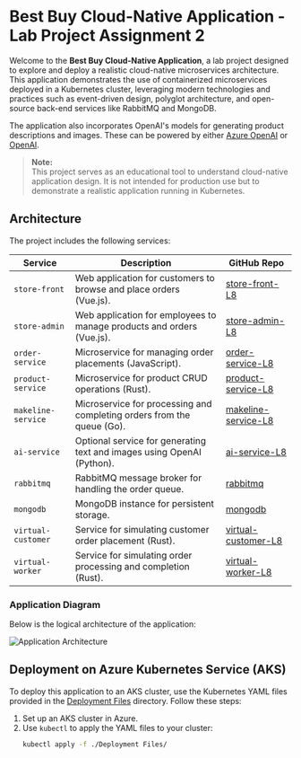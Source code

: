 # Best Buy Cloud-Native Application - Lab Project Assignment 2

Welcome to the **Best Buy Cloud-Native Application**, a lab project designed to explore and deploy a realistic cloud-native microservices architecture. This application demonstrates the use of containerized microservices deployed in a Kubernetes cluster, leveraging modern technologies and practices such as event-driven design, polyglot architecture, and open-source back-end services like RabbitMQ and MongoDB.

The application also incorporates OpenAI's models for generating product descriptions and images. These can be powered by either [Azure OpenAI](https://learn.microsoft.com/azure/ai-services/openai/overview) or [OpenAI](https://openai.com/).

> **Note:**  
> This project serves as an educational tool to understand cloud-native application design. It is not intended for production use but to demonstrate a realistic application running in Kubernetes.

## Architecture

The project includes the following services:

| Service            | Description                                                               | GitHub Repo                                                                                   |
|--------------------|---------------------------------------------------------------------------|-----------------------------------------------------------------------------------------------|
| `store-front`      | Web application for customers to browse and place orders (Vue.js).       | [store-front-L8](https://github.com/msalmannaqvi/store-front-L8)                              |
| `store-admin`      | Web application for employees to manage products and orders (Vue.js).    | [store-admin-L8](https://github.com/msalmannaqvi/store-admin-L8)                              |
| `order-service`    | Microservice for managing order placements (JavaScript).                | [order-service-L8](https://github.com/msalmannaqvi/order-service-L8)                          |
| `product-service`  | Microservice for product CRUD operations (Rust).                        | [product-service-L8](https://github.com/msalmannaqvi/product-service-L8)                      |
| `makeline-service` | Microservice for processing and completing orders from the queue (Go).   | [makeline-service-L8](https://github.com/msalmannaqvi/makeline-service-L8)                    |
| `ai-service`       | Optional service for generating text and images using OpenAI (Python).  | [ai-service-L8](https://github.com/msalmannaqvi/ai-service-L8)                                |
| `rabbitmq`         | RabbitMQ message broker for handling the order queue.                   | [rabbitmq](https://github.com/msalmannaqvi/rabbitmq)                                          |
| `mongodb`          | MongoDB instance for persistent storage.                                | [mongodb](https://github.com/msalmannaqvi/mongodb)                                            |
| `virtual-customer` | Service for simulating customer order placement (Rust).                 | [virtual-customer-L8](https://github.com/msalmannaqvi/virtual-customer-L8)                    |
| `virtual-worker`   | Service for simulating order processing and completion (Rust).          | [virtual-worker-L8](https://github.com/msalmannaqvi/virtual-worker-L8)                        |

### Application Diagram

Below is the logical architecture of the application:

![Application Architecture](assets/Algonquin%20Pet%20Store%20On%20Steroids.png)

## Deployment on Azure Kubernetes Service (AKS)

To deploy this application to an AKS cluster, use the Kubernetes YAML files provided in the [Deployment Files](./Deployment%20Files/) directory. Follow these steps:

1. Set up an AKS cluster in Azure.
2. Use `kubectl` to apply the YAML files to your cluster:
   ```bash
   kubectl apply -f ./Deployment Files/
